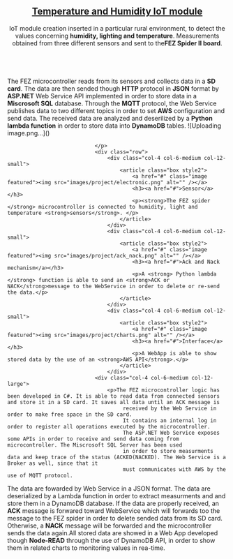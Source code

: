 <article id="portfolio" class="wrapper style3">
				<div class="container">
					<header>
						<h2><a href="#">Temperature and Humidity IoT module</a></h2>
						<p>IoT module creation inserted in a particular rural environment, to detect the values concerning <strong>humidity, lighting and temperature</strong>. Measurements obtained from three different sensors and sent to the<strong>FEZ Spider II board</strong>.</p>
					</header>
					<div class="row">
						<div class="col-4 col-6-medium col-12-large">
							<article class="box style2">
								<a href="https://github.com/simoneriggi92/Simone_portfolio" class="image featured"><img src="images/project/send.png" alt="" /></a>
								<p>
									The FEZ microcontroller reads from its sensors and collects data in a <strong>SD card</strong>. The data are then sended though <strong>HTTP</strong> protocol in <strong>JSON</strong> format by <strong>ASP.NET</strong> Web Service API implemented in order to store
									data in a <strong>Miscrosoft SQL</strong> database. Through the <strong>MQTT</strong> protocol, the Web Service publishes data to two different topics in order to set <strong>AWS</strong> configuration and send data.
									The received data are analyzed and deserilized by a <strong>Python lambda function</strong> in order to store data into <strong>DynamoDB</strong> tables.
									![Uploading image.png…]()

								</p>
								<div class="row">
									<div class="col-4 col-6-medium col-12-small">
										<article class="box style2">
											<a href="#" class="image featured"><img src="images/project/electronic.png" alt="" /></a>
											<h3><a href="#">Sensor</a></h3>
											<p><strong>The FEZ spider </strong> microcontroller is connected to humidity, light and temperature <strong>sensors</strong>. </p>
										</article>
									</div>
									<div class="col-4 col-6-medium col-12-small">
										<article class="box style2">
											<a href="#" class="image featured"><img src="images/project/ack_nack.png" alt="" /></a>
											<h3><a href="#">Ack and Nack mechanism</a></h3>
											<p>A <strong> Python lambda </strong> function is able to send an <strong>ACK or NACK</strong>message to the WebService in order to delete or re-send the data.</p>
										</article>
									</div>
									<div class="col-4 col-6-medium col-12-small">
										<article class="box style2">
											<a href="#" class="image featured"><img src="images/project/charts.png" alt="" /></a>
											<h3><a href="#">Interface</a></h3>
											<p>A WebApp is able to show stored data by the use of an <strong>AWS API</strong>.</p>
										</article>
									</div>
								<div class="col-4 col-6-medium col-12-large">
									<p>The FEZ microcontroller logic has been developed in C#. It is able to read data from connected sensors and store it in a SD card. It saves all data until an ACK message is
										 received by the Web Service in order to make free space in the SD card. 
										 It contains an internal log in order to register all operations executed by the microcontroller.
										 The ASP.NET Web Service exposes some APIs in order to receive and send data coming from microcontroller. The Miscrosoft SQL Server has been used
										 in order to store measurments data and keep trace of the status (ACKED(NACKED). The Web Service is a Broker as well, since that it
										 must communicates with AWS by the use of MQTT protocol. 
The data are fowarded by Web Service in a JSON format. The data are deserialized by a Lambda function in order to extract measurments and
										 and store them in a DynamoDB database. 
 If the data are properly received, an <strong>ACK</strong> message is forwared toward WebService which will forwards too the message to the FEZ spider in order to delete sended data from its SD card. Otherwise, a <strong>NACK</strong> message will be forwarded and the microcontroller sends the data again.All stored data are showed in a Web App developed though <strong>Node-READ</strong> through the use of DynamoDB API, in order to show them
										 in related charts to monitoring values in rea-time.						

										 
										 
										 
										
								
						

		
